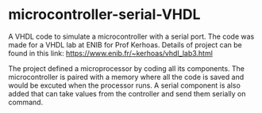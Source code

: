 # microcontroller-serial-VHDL

A VHDL code to simulate a microcontroller with a serial port.
The code was made for a VHDL lab at ENIB for Prof Kerhoas.
Details of project can be found in this link: https://www.enib.fr/~kerhoas/vhdl_lab3.html

The project defined a microprocessor by coding all its components. 
The microcontroller is paired with a memory where all the code is saved and would be excuted when the processor runs.
A serial component is also added that can take values from the controller and send them serially on command.
